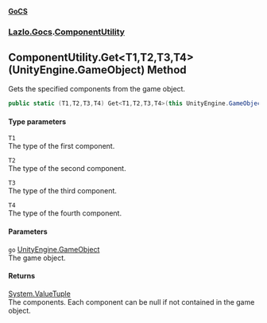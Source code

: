#### [GoCS](./index.md 'index')
### [Lazlo.Gocs](./Lazlo-Gocs.md 'Lazlo.Gocs').[ComponentUtility](./Lazlo-Gocs-ComponentUtility.md 'Lazlo.Gocs.ComponentUtility')
## ComponentUtility.Get&lt;T1,T2,T3,T4&gt;(UnityEngine.GameObject) Method
Gets the specified components from the game object.  
```C#
public static (T1,T2,T3,T4) Get<T1,T2,T3,T4>(this UnityEngine.GameObject go);
```
#### Type parameters
<a name='Lazlo-Gocs-ComponentUtility-Get-T1_T2_T3_T4-(UnityEngine-GameObject)-T1'></a>
`T1`  
The type of the first component.  
  
<a name='Lazlo-Gocs-ComponentUtility-Get-T1_T2_T3_T4-(UnityEngine-GameObject)-T2'></a>
`T2`  
The type of the second component.  
  
<a name='Lazlo-Gocs-ComponentUtility-Get-T1_T2_T3_T4-(UnityEngine-GameObject)-T3'></a>
`T3`  
The type of the third component.  
  
<a name='Lazlo-Gocs-ComponentUtility-Get-T1_T2_T3_T4-(UnityEngine-GameObject)-T4'></a>
`T4`  
The type of the fourth component.  
  
#### Parameters
<a name='Lazlo-Gocs-ComponentUtility-Get-T1_T2_T3_T4-(UnityEngine-GameObject)-go'></a>
`go` [UnityEngine.GameObject](https://docs.microsoft.com/en-us/dotnet/api/UnityEngine.GameObject 'UnityEngine.GameObject')  
The game object.  
  
#### Returns
[System.ValueTuple](https://docs.microsoft.com/en-us/dotnet/api/System.ValueTuple 'System.ValueTuple')  
The components. Each component can be null if not contained in the game object.  
